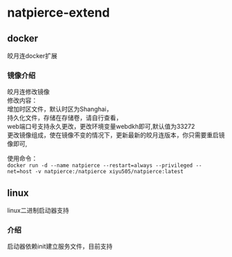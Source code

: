 # natpierce-extend

## docker
皎月连docker扩展
### 镜像介绍
皎月连修改镜像 \
修改内容：\
增加时区文件，默认时区为Shanghai，\
持久化文件，存储在存储卷，请自行查看，\
web端口号支持永久更改，更改环境变量webdkh即可,默认值为33272 \
更改镜像组成，使在镜像不变的情况下，更新最新的皎月连版本，你只需要重启镜像即可, 

使用命令：\
`docker run -d --name natpierce --restart=always --privileged --net=host -v natpierce:/natpierce xiyu505/natpierce:latest` 

## linux
linux二进制启动器支持
### 介绍
启动器依赖init建立服务文件，目前支持
